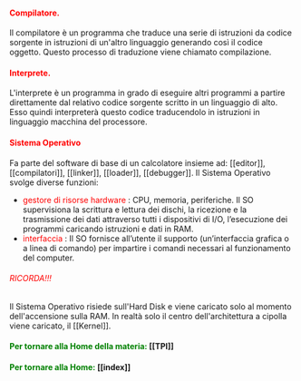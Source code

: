 #### <span style="color:red">  Compilatore.  </span>

Il compilatore è un programma che traduce una serie di istruzioni da codice sorgente in istruzioni di un'altro linguaggio generando così il codice oggetto. Questo processo di traduzione viene chiamato compilazione.

#### <span style="color:red"> Interprete. </span>

L'interprete è un programma in grado di eseguire altri programmi a partire direttamente dal relativo codice sorgente scritto in un linguaggio di alto. Esso quindi interpreterà questo codice traducendolo in istruzioni in linguaggio macchina del processore.

#### <span style="color:red"> Sistema Operativo</span>

Fa parte del software di base di un calcolatore insieme ad: [[editor]], [[compilatori]], [[linker]], [[loader]], [[debugger]]. Il Sistema Operativo svolge diverse funzioni:
- <span style="color:red"> gestore di risorse hardware </span>: CPU, memoria, periferiche. Il SO supervisiona la scrittura e lettura dei dischi, la ricezione e la trasmissione dei dati attraverso tutti i dispositivi di I/O, l’esecuzione dei programmi caricando istruzioni e dati in RAM.
- <span style="color:red"> interfaccia </span>: Il SO fornisce all’utente il supporto (un’interfaccia grafica o a linea di comando) per impartire i comandi necessari al funzionamento del computer.

###### <span style="color:red"> RICORDA!!! </span>

Il Sistema Operativo risiede sull'Hard Disk e viene caricato solo al momento dell'accensione sulla RAM. In realtà solo il centro dell'architettura a cipolla viene caricato, il [[Kernel]]. 

#### <span style="color:green"> Per tornare alla Home della materia: </span> [[TPI]]

#### <span style="color:green"> Per tornare alla Home: </span> [[index]]
